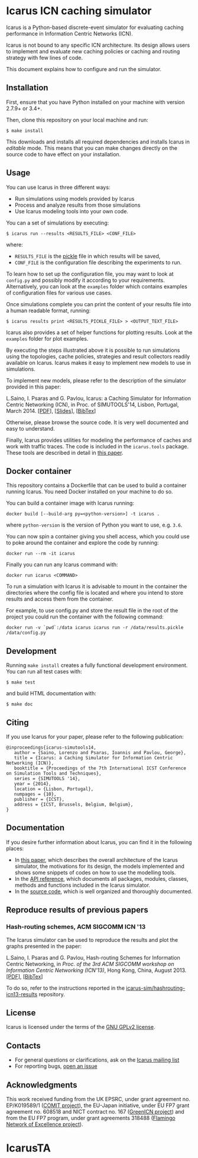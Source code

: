 # Icarus ICN caching simulator

Icarus is a Python-based discrete-event simulator for evaluating caching
performance in Information Centric Networks (ICN).

Icarus is not bound to any specific ICN architecture. Its design allows users
to implement and evaluate new caching policies or caching and routing strategy
with few lines of code.

This document explains how to configure and run the simulator.

## Installation

First, ensure that you have Python installed on your machine with version 2.7.9+ or 3.4+.

Then, clone this repository on your local machine and run:

    $ make install

This downloads and installs all required dependencies and installs Icarus in _editable_ mode.
This means that you can make changes directly on the source code to have effect on your installation.

## Usage

You can use Icarus in three different ways:

* Run simulations using models provided by Icarus
* Process and analyze results from those simulations
* Use Icarus modeling tools into your own code.

You can a set of simulations by executing:

    $ icarus run --results <RESULTS_FILE> <CONF_FILE>

where:

* `RESULTS_FILE` is the [pickle](http://docs.python.org/3/library/pickle.html) file in which results will be saved,
* `CONF_FILE` is the configuration file describing the experiments to run.

To learn how to set up the configuration file, you may want to look at `config.py`
and possibly modify it according to your requirements.
Alternatively, you can look at the `examples` folder which
contains examples of configuration files for various use cases.

Once simulations complete you can print the content of your results file into a
human readable format, running:

    $ icarus results print <RESULTS_PICKLE_FILE> > <OUTPUT_TEXT_FILE>

Icarus also provides a set of helper functions for plotting results.
Look at the `examples` folder for plot examples.

By executing the steps illustrated above it is possible to run simulations using the
topologies, cache policies, strategies and result collectors readily available on
Icarus. Icarus makes it easy to implement new models to use in simulations.

To implement new models, please refer to the description of the simulator
provided in this paper:

L.Saino, I. Psaras and G. Pavlou, Icarus: a Caching Simulator for Information Centric
Networking (ICN), in Proc. of SIMUTOOLS'14, Lisbon, Portugal, March 2014.
\[[PDF](https://lorenzosaino.github.io/publications/icarus-simutools14.pdf)\],
\[[Slides](https://lorenzosaino.github.io/publications/icarus-simutools14-slides.pdf)\],
\[[BibTex](https://lorenzosaino.github.io/publications/icarus-simutools14-bib.txt)\]

Otherwise, please browse the source code. It is very well documented and easy to
understand.

Finally, Icarus provides utilities for modeling the performance of caches and
work with traffic traces. The code is included in the `icarus.tools` package.
These tools are described in detail in [this paper](https://lorenzosaino.github.io/publications/icarus-simutools14.pdf).

## Docker container

This repository contains a Dockerfile that can be used to build a container running Icarus.
You need Docker installed on your machine to do so.

You can build a container image with Icarus running:

    docker build [--build-arg py=<python-version>] -t icarus .

where `python-version` is the version of Python you want to use, e.g. `3.6`.

You can now spin a container giving you shell access, which you could use to
poke around the container and explore the code by running:

    docker run --rm -it icarus

Finally you can run any Icarus command with:

    docker run icarus <COMMAND>

To run a simulation with Icarus it is advisable to mount in the container
the directories where the config file is located and where you intend
to store results and access them from the container.

For example, to use config.py and store the result file in the root of the project
you could run the container with the following command:

    docker run -v `pwd`:/data icarus icarus run -r /data/results.pickle /data/config.py

## Development

Running `make install` creates a fully functional development environment.
You can run all test cases with:

    $ make test

and build HTML documentation with:

    $ make doc

## Citing

If you use Icarus for your paper, please refer to the following publication:

    @inproceedings{icarus-simutools14,
       author = {Saino, Lorenzo and Psaras, Ioannis and Pavlou, George},
       title = {Icarus: a Caching Simulator for Information Centric Networking (ICN)},
       booktitle = {Proceedings of the 7th International ICST Conference on Simulation Tools and Techniques},
       series = {SIMUTOOLS '14},
       year = {2014},
       location = {Lisbon, Portugal},
       numpages = {10},
       publisher = {ICST},
       address = {ICST, Brussels, Belgium, Belgium},
    }

## Documentation

If you desire further information about Icarus, you can find it in the following places:

* In [this paper](https://lorenzosaino.github.io/publications/icarus-simutools14.pdf), which describes the overall architecture of the Icarus simulator,
  the motivations for its design, the models implemented and shows some snippets of codes on how to use the modelling tools.
* In the [API reference](http://icarus-sim.github.io/doc/), which documents all packages, modules, classes, methods
  and functions included in the Icarus simulator.
* In the [source code](https://www.github.com/icarus-sim/icarus/), which is well organized and thoroughly documented.

## Reproduce results of previous papers

### Hash-routing schemes, ACM SIGCOMM ICN '13

The Icarus simulator can be used to reproduce the results and plot the graphs presented in the paper:

L.Saino, I. Psaras and G. Pavlou, Hash-routing Schemes for Information Centric Networking,
in *Proc. of the 3rd ACM SIGCOMM workshop on Information Centric Networking (ICN'13)*, Hong Kong, China, August 2013.
[\[PDF\]](https://lorenzosaino.github.io/publications/hashrouting-icn13.pdf),
[\[BibTex\]](https://lorenzosaino.github.io/publications/hashrouting-icn13-bib.txt)

To do so, refer to the instructions reported in the  [icarus-sim/hashrouting-icn13-results](http://github.com/icarus-sim/hashrouting-icn13-results) repository.

## License

Icarus is licensed under the terms of the [GNU GPLv2 license](http://www.gnu.org/licenses/gpl-2.0.html).

## Contacts

* For general questions or clarifications, ask on the [Icarus mailing list](http://mailman.ee.ucl.ac.uk/mailman/listinfo/icarus)
* For reporting bugs, [open an issue](https://github.com/icarus-sim/icarus/issues)

## Acknowledgments

This work received funding from the UK EPSRC, under grant agreement no. EP/K019589/1 ([COMIT project](http://www.ee.ucl.ac.uk/comit-project/)),
the EU-Japan initiative, under EU FP7 grant agreement no. 608518 and NICT contract no. 167 ([GreenICN project](http://www.greenicn.org/))
and from the EU FP7 program, under grant agreements 318488 ([Flamingo Network of Excellence project](http://www.fp7-flamingo.eu/)).
# IcarusTA
